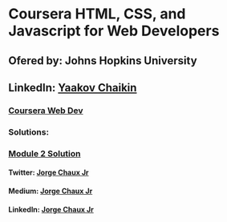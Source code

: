 # Coursera HTML, CSS, and Javascript for Web Developers
## Ofered by: Johns Hopkins University
## LinkedIn: [Yaakov Chaikin](https://www.linkedin.com/in/yaakovchaikin/)
### [Coursera Web Dev](https://www.facebook.com/CourseraWebDev)
### Solutions: 
### [Module 2 Solution](https://jorgechauxjr.github.io/coursera-web-development/module2-solution/)
#### Twitter: [Jorge Chaux Jr](https://twitter.com/jorgechauxjr)
#### Medium: [Jorge Chaux Jr](https://medium.com/@jorgechauxjr)
#### LinkedIn: [Jorge Chaux Jr](https://www.linkedin.com/in/jorgechauxjr/)
